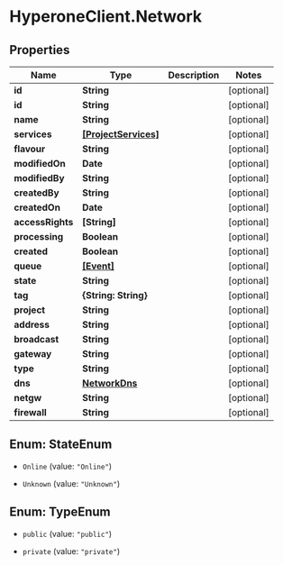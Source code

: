 # HyperoneClient.Network

## Properties

Name | Type | Description | Notes
------------ | ------------- | ------------- | -------------
**id** | **String** |  | [optional] 
**id** | **String** |  | [optional] 
**name** | **String** |  | [optional] 
**services** | [**[ProjectServices]**](ProjectServices.md) |  | [optional] 
**flavour** | **String** |  | [optional] 
**modifiedOn** | **Date** |  | [optional] 
**modifiedBy** | **String** |  | [optional] 
**createdBy** | **String** |  | [optional] 
**createdOn** | **Date** |  | [optional] 
**accessRights** | **[String]** |  | [optional] 
**processing** | **Boolean** |  | [optional] 
**created** | **Boolean** |  | [optional] 
**queue** | [**[Event]**](Event.md) |  | [optional] 
**state** | **String** |  | [optional] 
**tag** | **{String: String}** |  | [optional] 
**project** | **String** |  | [optional] 
**address** | **String** |  | [optional] 
**broadcast** | **String** |  | [optional] 
**gateway** | **String** |  | [optional] 
**type** | **String** |  | [optional] 
**dns** | [**NetworkDns**](NetworkDns.md) |  | [optional] 
**netgw** | **String** |  | [optional] 
**firewall** | **String** |  | [optional] 



## Enum: StateEnum


* `Online` (value: `"Online"`)

* `Unknown` (value: `"Unknown"`)





## Enum: TypeEnum


* `public` (value: `"public"`)

* `private` (value: `"private"`)




